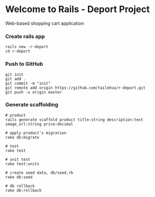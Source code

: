 # Welcome to Rails - Deport Project

Web-based shopping cart application

### Create rails app
    rails new -r-deport
    cd r-deport
    
### Push to GitHub
    git init
    git add .
    git commit -m "init"
    git remote add origin https://github.com/tailehuu/r-deport.git
    git push -u origin master

### Generate scaffolding

    # product
    rails generate scaffold product title:string description:text image_url:string price:decimal

    # apply product's migration
    rake db:migrate

    # test
    rake test
    
    # unit test
    rake test:units
    
    # create seed data, db/seed.rb
    rake db:seed
    
    # db rollback
    rake db:rollback